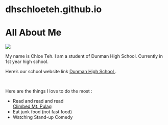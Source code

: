 # dhschloeteh.github.io

<!DOCTYPE html>
<html>
<link rel="stylesheet" type="text/css" href="style.css">
<body>
<h1> All About Me</h1>
<img src="photo.jpg"/>
<p>
My name is Chloe Teh. I am a student of Dunman High School. Currently in 1st year high school. </p>
<p>
Here’s our school website link <a href ="www.dhs.sg"> Dunman High School  </a>. </p>
<br>
<p>Here are the things I love to do the most : </p> 
<ul>
<li>Read and read and read</li>
<a href="http://www.trailadventours.com/philippine-mountains/mt-pulag"> Climbed Mt. Pulag </a>
<li>Eat junk food (not fast food)</li>
<li>Watching Stand-up Comedy</li>
</ul>
</body>
</html>

